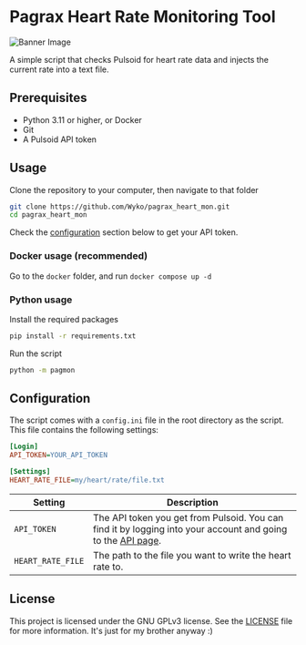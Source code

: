 # Pagrax Heart Rate Monitoring Tool
![Banner Image](images/banner2.png)

A simple script that checks Pulsoid for heart rate data and injects the current rate into a text file. 

## Prerequisites
- Python 3.11 or higher, or Docker
- Git
- A Pulsoid API token

## Usage

Clone the repository to your computer, then navigate to that folder

```bash
git clone https://github.com/Wyko/pagrax_heart_mon.git
cd pagrax_heart_mon
```

Check the [configuration](#configuration) section below to get your API token.

### Docker usage (recommended)

Go to the `docker` folder, and run `docker compose up -d`

### Python usage

Install the required packages

```bash
pip install -r requirements.txt
```

Run the script

```bash
python -m pagmon
```

## Configuration
The script comes with a `config.ini` file in the root directory as the script. This file contains the following settings:
```ini
[Login]
API_TOKEN=YOUR_API_TOKEN

[Settings]
HEART_RATE_FILE=my/heart/rate/file.txt
```
| Setting | Description |
| --- | --- |
| `API_TOKEN` | The API token you get from Pulsoid. You can find it by logging into your account and going to the [API page](https://docs.pulsoid.net/access-token-management/manual-token-issuing). |
| `HEART_RATE_FILE` | The path to the file you want to write the heart rate to. |

## License
This project is licensed under the GNU GPLv3 license. See the [LICENSE](LICENSE) file for more information. It's just for my brother anyway :)
